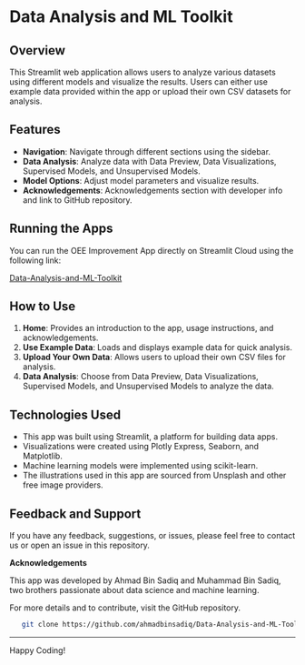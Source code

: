 
# Data Analysis and ML Toolkit

## Overview

This Streamlit web application allows users to analyze various datasets using different models and visualize the results. Users can either use example data provided within the app or upload their own CSV datasets for analysis.

## Features

- **Navigation**: Navigate through different sections using the sidebar.
- **Data Analysis**: Analyze data with Data Preview, Data Visualizations, Supervised Models, and Unsupervised Models.
- **Model Options**: Adjust model parameters and visualize results.
- **Acknowledgements**: Acknowledgements section with developer info and link to GitHub repository.

## Running the Apps

You can run the OEE Improvement App directly on Streamlit Cloud using the following link:

[Data-Analysis-and-ML-Toolkit](https://dataanalysisandmltoolkit-nk4tp83h7hvndtgnzzg7gj.streamlit.app/)

## How to Use

1. **Home**: Provides an introduction to the app, usage instructions, and acknowledgements.
2. **Use Example Data**: Loads and displays example data for quick analysis.
3. **Upload Your Own Data**: Allows users to upload their own CSV files for analysis.
4. **Data Analysis**: Choose from Data Preview, Data Visualizations, Supervised Models, and Unsupervised Models to analyze the data.

## Technologies Used

- This app was built using Streamlit, a platform for building data apps.
- Visualizations were created using Plotly Express, Seaborn, and Matplotlib.
- Machine learning models were implemented using scikit-learn.
- The illustrations used in this app are sourced from Unsplash and other free image providers.
    
## Feedback and Support

If you have any feedback, suggestions, or issues, please feel free to contact us or open an issue in this repository.

**Acknowledgements**

This app was developed by Ahmad Bin Sadiq and Muhammad Bin Sadiq, two brothers passionate about data science and machine learning.

For more details and to contribute, visit the GitHub repository.
```bash
   git clone https://github.com/ahmadbinsadiq/Data-Analysis-and-ML-Toolkit.git
```

---

Happy Coding!
